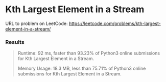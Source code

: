 # Kth Largest Element in a Stream

URL to problem on LeetCode: https://leetcode.com/problems/kth-largest-element-in-a-stream/

### Results

> Runtime: 92 ms, faster than 93.23% of Python3 online submissions for Kth Largest Element in a Stream.
> 
> Memory Usage: 18.3 MB, less than 75.71% of Python3 online submissions for Kth Largest Element in a Stream.